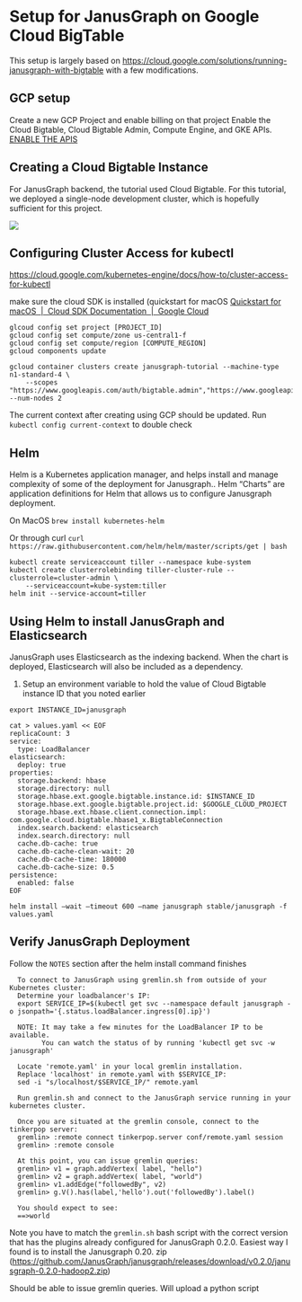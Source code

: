 # Setup for JanusGraph on Google Cloud BigTable

This setup is largely based on https://cloud.google.com/solutions/running-janusgraph-with-bigtable with a few modifications.

## GCP setup
Create a new GCP Project and enable billing on that project
Enable the Cloud Bigtable, Cloud Bigtable Admin, Compute Engine, and GKE APIs.
 [ENABLE THE APIS](https://console.cloud.google.com/flows/enableapi?apiid=bigtable,bigtableadmin.googleapis.com,compute.googleapis.com,container.googleapis.com) 



## Creating a Cloud Bigtable Instance
For JanusGraph backend, the tutorial used Cloud Bigtable. For this tutorial, we deployed a single-node development cluster, which is hopefully sufficient for this project. 

![](Setup%20for%20JanusGraph%20on%20Google%20Cloud%20BigTable/D8250AA7-FCBC-454F-BB51-E448D2126FDA.png)

## Configuring Cluster Access for kubectl
https://cloud.google.com/kubernetes-engine/docs/how-to/cluster-access-for-kubectl

make sure the cloud SDK is installed (quickstart for macOS [Quickstart for macOS  |  Cloud SDK Documentation       |  Google Cloud](https://cloud.google.com/sdk/docs/quickstart-macos)

```
glcoud config set project [PROJECT_ID]
gcloud config set compute/zone us-central1-f
gcloud config set compute/region [COMPUTE_REGION]
gcloud components update
```

```
gcloud container clusters create janusgraph-tutorial --machine-type n1-standard-4 \
    --scopes "https://www.googleapis.com/auth/bigtable.admin","https://www.googleapis.com/auth/bigtable.data" --num-nodes 2
```

The current context after creating using GCP should be updated. Run `kubectl config current-context` to double check


## Helm 
Helm is a Kubernetes application manager, and helps install and manage complexity of some of the deployment for Janusgraph.. Helm “Charts” are application definitions for Helm that allows us to configure Janusgraph deployment. 

On MacOS
`brew install kubernetes-helm`

Or through curl
`curl https://raw.githubusercontent.com/helm/helm/master/scripts/get | bash`

```
kubectl create serviceaccount tiller --namespace kube-system
kubectl create clusterrolebinding tiller-cluster-rule --clusterrole=cluster-admin \
    --serviceaccount=kube-system:tiller
helm init --service-account=tiller
```

## Using Helm to install JanusGraph and Elasticsearch
JanusGraph uses Elasticsearch as the indexing backend.  When the chart is deployed, Elasticsearch will also be included as a dependency.
1. Setup an environment variable to hold the value of Cloud Bigtable instance ID that you noted earlier

`export INSTANCE_ID=janusgraph`

```
cat > values.yaml << EOF
replicaCount: 3
service:
  type: LoadBalancer
elasticsearch:
  deploy: true
properties:
  storage.backend: hbase
  storage.directory: null
  storage.hbase.ext.google.bigtable.instance.id: $INSTANCE_ID
  storage.hbase.ext.google.bigtable.project.id: $GOOGLE_CLOUD_PROJECT
  storage.hbase.ext.hbase.client.connection.impl: com.google.cloud.bigtable.hbase1_x.BigtableConnection
  index.search.backend: elasticsearch
  index.search.directory: null
  cache.db-cache: true
  cache.db-cache-clean-wait: 20
  cache.db-cache-time: 180000
  cache.db-cache-size: 0.5
persistence:
  enabled: false
EOF
```

`helm install —wait —timeout 600 —name janusgraph stable/janusgraph -f values.yaml`


## Verify JanusGraph Deployment

Follow the `NOTES` section after the helm install command finishes

```
  To connect to JanusGraph using gremlin.sh from outside of your Kubernetes cluster:
  Determine your loadbalancer's IP:
  export SERVICE_IP=$(kubectl get svc --namespace default janusgraph -o jsonpath='{.status.loadBalancer.ingress[0].ip}')

  NOTE: It may take a few minutes for the LoadBalancer IP to be available.
        You can watch the status of by running 'kubectl get svc -w janusgraph'

  Locate 'remote.yaml' in your local gremlin installation.
  Replace 'localhost' in remote.yaml with $SERVICE_IP:
  sed -i "s/localhost/$SERVICE_IP/" remote.yaml

  Run gremlin.sh and connect to the JanusGraph service running in your kubernetes cluster.

  Once you are situated at the gremlin console, connect to the tinkerpop server:
  gremlin> :remote connect tinkerpop.server conf/remote.yaml session
  gremlin> :remote console

  At this point, you can issue gremlin queries:
  gremlin> v1 = graph.addVertex( label, "hello")
  gremlin> v2 = graph.addVertex( label, "world")
  gremlin> v1.addEdge("followedBy", v2)
  gremlin> g.V().has(label,'hello').out('followedBy').label()

  You should expect to see:
  ==>world
```

Note you have to match the `gremlin.sh` bash script with the correct version that has the plugins already configured for JanusGraph 0.2.0. Easiest way I found is to install the Janusgraph 0.20. zip (https://github.com/JanusGraph/janusgraph/releases/download/v0.2.0/janusgraph-0.2.0-hadoop2.zip)

Should be able to issue gremlin queries. Will upload a python script 
